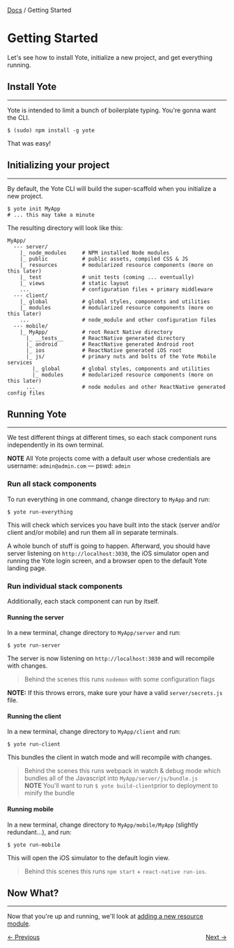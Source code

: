 [Docs](./) / Getting Started

Getting Started
========

Let's see how to install Yote, initialize a new project, and get everything running.

## Install Yote
****

Yote is intended to limit a bunch of boilerplate typing.  You're gonna want the CLI.
```
$ (sudo) npm install -g yote
```
That was easy!


## Initializing your project
****

By default, the Yote CLI will build the super-scaffold when you initialize a new project.

```
$ yote init MyApp
# ... this may take a minute
```

The resulting directory will look like this:

```
MyApp/
  --- server/           
    |_ node_modules     # NPM installed Node modules
    |_ public           # public assets, compiled CSS & JS
    |_ resources        # modularized resource components (more on this later)
    |_ test             # unit tests (coming ... eventually)
    |_ views            # static layout
    ...                 # configuration files + primary middleware
  --- client/           
    |_ global           # global styles, components and utilities
    |_ modules          # modularized resource components (more on this later)
    ...                 # node_module and other configuration files
  --- mobile/          
    |_ MyApp/           # root React Native directory
      |_ __tests__      # ReactNative generated directory
      |_ android        # ReactNative generated Android root
      |_ ios            # ReactNative generated iOS root
      |_ js/            # primary nuts and bolts of the Yote Mobile services
        |_ global       # global styles, components and utilities
        |_ modules      # modularized resource components (more on this later)
      ...               # node modules and other ReactNative generated config files    

```


## Running Yote
****

We test different things at different times, so each stack component runs independently in its own terminal.

**NOTE** All Yote projects come with a default user whose credentials are username: `admin@admin.com` &mdash; pswd: `admin`


### Run all stack components
To run everything in one command, change directory to `MyApp` and run:

```
$ yote run-everything
```
This will check which services you have built into the stack (server and/or client and/or mobile) and run them all in separate terminals.

A whole bunch of stuff is going to happen.  Afterward, you should have server listening on `http://localhost:3030`, the iOS simulator open and running the Yote login screen, and a browser open to the default Yote landing page.  

### Run individual stack components
Additionally, each stack component can run by itself.  

#### Running the server
In a new terminal, change directory to `MyApp/server` and run:
```
$ yote run-server
```
The server is now listening on `http://localhost:3030` and will recompile with changes.

> Behind the scenes this runs `nodemon` with some configuration flags

**NOTE:** If this throws errors, make sure your have a valid `server/secrets.js` file.   

#### Running the client
In a new terminal, change directory to `MyApp/client` and run:
```
$ yote run-client
```  
This bundles the client in watch mode and will recompile with changes.  

> Behind the scenes this runs webpack in watch & debug mode which bundles all of the Javascript into `MyApp/server/js/bundle.js`  
**NOTE** You'll want to run `$ yote build-client`prior to deployment to minify the bundle

#### Running mobile
In a new terminal, change directory to `MyApp/mobile/MyApp` (slightly redundant...), and run:
```
$ yote run-mobile
```
This will open the iOS simulator to the default login view.
> Behind this scenes this runs `npm start` + `react-native run-ios`.


## Now What?
****

Now that you're up and running, we'll look at [adding a new resource module](/tutorial).

<div><a style="float: left;" href="./">&larr; Previous</a>  <a style="float: right;" href="./tutorial">Next &rarr;</a> </div>
